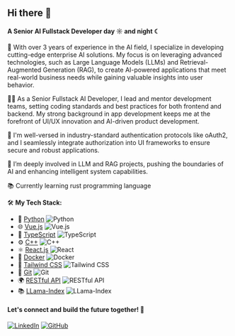 ## Hi there 👋

#### A Senior AI Fullstack Developer day ☼ and night ☾

🚀 With over 3 years of experience in the AI field, I specialize in developing cutting-edge enterprise AI solutions. My focus is on leveraging advanced technologies, such as Large Language Models (LLMs) and Retrieval-Augmented Generation (RAG), to create AI-powered applications that meet real-world business needs while gaining valuable insights into user behavior.

👨‍🏭 As a Senior Fullstack AI Developer, I lead and mentor development teams, setting coding standards and best practices for both frontend and backend. My strong background in app development keeps me at the forefront of UI/UX innovation and AI-driven product development.

🔐 I'm well-versed in industry-standard authentication protocols like oAuth2, and I seamlessly integrate authorization into UI frameworks to ensure secure and robust applications.

🧠 I’m deeply involved in LLM and RAG projects, pushing the boundaries of AI and enhancing intelligent system capabilities.

📚 Currently learning rust programming language

🛠️ **My Tech Stack:**

- 🐍 [Python](https://www.python.org/) ![Python](https://img.shields.io/badge/Python-3776AB?style=flat&logo=python&logoColor=white)
- 🌐 [Vue.js](https://vuejs.org/) ![Vue.js](https://img.shields.io/badge/Vue.js-42b883?style=flat&logo=vue.js&logoColor=white)
- 🔷 [TypeScript](https://www.typescriptlang.org/) ![TypeScript](https://img.shields.io/badge/TypeScript-007ACC?style=flat&logo=typescript&logoColor=white)
- ⚙️ [C++](https://en.cppreference.com/w/) ![C++](https://img.shields.io/badge/C++-00599C?style=flat&logo=c%2B%2B&logoColor=white)
- ⚛️ [React.js](https://reactjs.org/) ![React](https://img.shields.io/badge/React-61DAFB?style=flat&logo=react&logoColor=white)
- 🐳 [Docker](https://www.docker.com/) ![Docker](https://img.shields.io/badge/Docker-2496ED?style=flat&logo=docker&logoColor=white)
- 🎨 [Tailwind CSS](https://tailwindcss.com/) ![Tailwind CSS](https://img.shields.io/badge/Tailwind%20CSS-06B6D4?style=flat&logo=tailwind-css&logoColor=white)
- 🧩 [Git](https://git-scm.com/) ![Git](https://img.shields.io/badge/Git-F05032?style=flat&logo=git&logoColor=white)
- 🌍 [RESTful API](https://restfulapi.net/) ![RESTful API](https://img.shields.io/badge/RESTful%20API-34D058?style=flat&logo=api&logoColor=white)
- 📚 [LLama-Index](https://gpt-index.readthedocs.io/en/latest/) ![LLama-Index](https://img.shields.io/badge/LLama%20Index-FF5722?style=flat&logoColor=white)


#### Let's connect and build the future together! 🌟

[![LinkedIn](https://img.shields.io/badge/-LinkedIn-0A66C2?style=for-the-badge&logo=LinkedIn&logoColor=white)](https://www.linkedin.com/in/hansen-rulicio/)
[![GitHub](https://img.shields.io/badge/-GitHub-181717?style=for-the-badge&logo=github&logoColor=white)](https://github.com/Aquos06)


<!--
**Aquos06/Aquos06** is a ✨ _special_ ✨ repository because its `README.md` (this file) appears on your GitHub profile.

Here are some ideas to get you started:

- 🔭 I’m currently working on ...
- 🌱 I’m currently learning ...
- 👯 I’m looking to collaborate on ...
- 🤔 I’m looking for help with ...
- 💬 Ask me about ...
- 📫 How to reach me: ...
- 😄 Pronouns: ...
- ⚡ Fun fact: ...
-->

